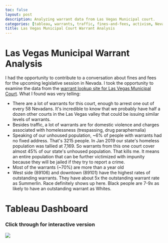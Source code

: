 ```yaml
---
toc: false
layout: post
description: Analyzing warrant data from Las Vegas Municipal court.
categories: [tableau, warrants, traffic, fines-and-fees, activism, Nevada, legislature]
title: Las Vegas Municipal Court Warrant Analysis
---
```


# Las Vegas Municipal Warrant Analysis

I had the opportunity to contribute to a conversation about fines and fees for the upcoming legislative session in Nevada. I took the opportunity to examine the data from the [warrant lookup site for Las Vegas Municipal Court](https://secure3.lasvegasnevada.gov/ewarrantlookup/). What I found was very telling:
 - There are a lot of warrants for this court, enough to arrest one out of every 58 Nevadans. It's incredible to know that we probably have half a dozen other courts in the Las Vegas valley that could be issuing similar levels of warrants.
 - Besides traffic, a lot of warrants are for domestic violence and charges associated with homelessness (trespassing, drug paraphernalia)
 - Speaking of our unhoused population, ~6% of people with warrants had no fixed address. That's 3215 people. In Jan 2019 our state's homeless population was tallied at 7,169. So warrants from this one court cover almost 45% of our state's unhoused population. That kills me. It means an entire population that can be further victimized with impunity because they will be jailed if they try to report a crime.
 - Most of the warrants (~70%) are more than a year old
 - West side (89106) and downtown (89101) have the highest rates of outstanding warrants. They have about 5x the outstanding warrant rate as Summerlin. Race definitely shows up here. Black people are 7-9x as likely to have an outstanding warrant as Whites.

# Tableau Dashboard
### Click through for interactive version
<a href='https://public.tableau.com/profile/roger.pharr#!/vizhome/LasVegasMuniWarrants/Dashboard1'>
<image src='https:&#47;&#47;public.tableau.com&#47;static&#47;images&#47;La&#47;LasVegasMuniWarrants&#47;Dashboard1&#47;1_rss.png' style='border: none' /> 
</a>

